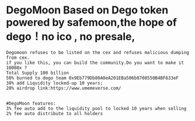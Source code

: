 # DegoMoon Based on Dego token powered by safemoon,the hope of dego！no ico , no presale,
    
    Degomoon refuses to be listed on the cex and refuses malicious dumping from cex.
    if you like this, you can build the community.Do you want to make it 10000x ?
    Total Supply 100 billion
    50% burned to dego team 0x9Eb779Db80A0eA201EBa506b8708550B4BF633eF 
    30% add Liquidity locked-up 10 years;
    20% airdrop link:https://www.umemeverse.com/
    
    
    #DegoMoon features:
    3% fee auto add to the liquidity pool to locked 10 years when selling
    2% fee auto distribute to all holders